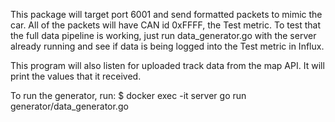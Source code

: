 This package will target port 6001 and send formatted packets to mimic the car. All of the packets will have CAN id 0xFFFF, the Test metric. To test that the full data pipeline is working, just run data_generator.go with the server already running and see if data is being logged into the Test metric in Influx.

This program will also listen for uploaded track data from the map API. It will print the values that it received.

To run the generator, run:
$ docker exec -it server go run generator/data_generator.go